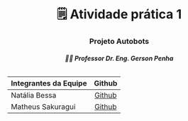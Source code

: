 <h1 align="center">🗒️ Atividade prática 1<br></h1>

<h3 align="center">Projeto Autobots</h3>
<h5 align="center">👨‍🏫 Professor Dr. Eng. Gerson Penha<br><br>

|Integrantes da Equipe|Github|
|:---------|:-------:|
|Natália Bessa| [Github](https://github.com/lirabessa)|
|Matheus Sakuragui| [Github](https://github.com/MatheusSakuragui)|
